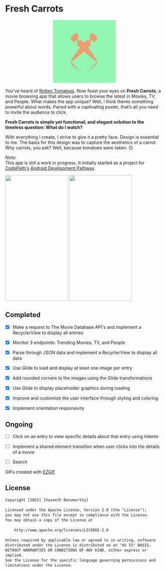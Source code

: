 # Fresh Carrots

<p align="center">
  <img src="./extras/logo.png" width="200" height="200"/>
</p>


You've heard of [Rotten Tomatoes](https://www.rottentomatoes.com/). Now feast your eyes on **Fresh Carrots**, a movie browsing app that allows users to browse the latest in Movies, TV, and People. What makes the app unique? Well, I think theres something powerful about words. Paired with a captivating poster, that’s all you need to invite the audience to click.  

**Fresh Carrots is simple yet functional; and elegant solution to the timeless question: What do I watch?**

With everything I create, I strive to give it a pretty face. Design is essential to me. The basis for this design was to capture the aesthetics of a carrot. Why carrots, you ask? Well, because tomatoes were taken. 🙃

*Note*:  
This app is still a work in progress. It initially started as a project for [CodePath's](https://www.codepath.org/) [Android Development Pathway](https://www.codepath.org/courses/android-development).

<img src="./extras/overview.gif" width="200" height="400"/>


<img src="./extras/orientation.gif" width="200" height="400"/>

## Completed

- [X] Make a request to The Movie Database API's and implement a RecyclerView to display all entries
- [X] Monitor 3 endpoints: Trending Movies, TV, and People
- [X] Parse through JSON data and implement a RecyclerView to display all data
- [X] Use Glide to load and display at least one image per entry
- [X] Add rounded corners to the images using the Glide transformations
- [X] Use Glide to display placeholder graphics during loading
- [X] Improve and customize the user interface through styling and coloring
- [X] Implement orientation responsivity



## Ongoing
- [ ] Click on an entry to view specific details about that entry using Intents
- [ ] Implement a shared element transition when user clicks into the details of a movie
- [ ] Search
  


<!-- Replace this with whatever GIF tool you used! -->
GIFs created with [EZGIF ](https://ezgif.com/)
<!-- Recommended tools:
[Kap](https://getkap.co/) for macOS
[ScreenToGif](https://www.screentogif.com/) for Windows
[peek](https://github.com/phw/peek) for Linux. -->


## License

    Copyright [2023] [Vasanth Banumurthy]

    Licensed under the Apache License, Version 2.0 (the "License");
    you may not use this file except in compliance with the License.
    You may obtain a copy of the License at

        http://www.apache.org/licenses/LICENSE-2.0

    Unless required by applicable law or agreed to in writing, software
    distributed under the License is distributed on an "AS IS" BASIS,
    WITHOUT WARRANTIES OR CONDITIONS OF ANY KIND, either express or implied.
    See the License for the specific language governing permissions and
    limitations under the License.
